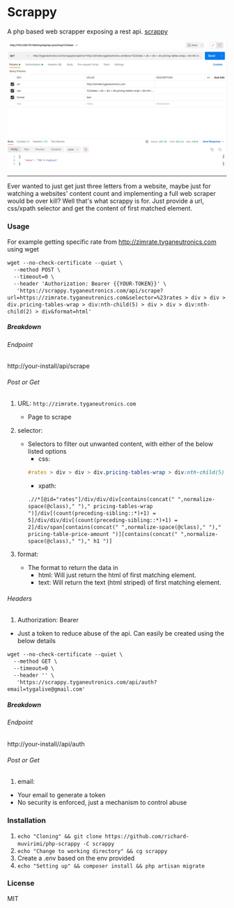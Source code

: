 # Scrappy

A php based web scrapper exposing a rest api. [scrappy](https://scrappy.tyganeutronics.com/api)

![Postman Screenshot](.github/screenshots/screenshot-1.png)

---
Ever wanted to just get just three letters from a website, maybe just for watching a websites' content count and
implementing a full web scraper would be over kill? Well that's what scrappy is for. Just provide a url, css/xpath
selector and get the content of first matched element.

### Usage

For example getting specific rate from http://zimrate.tyganeutronics.com using wget

```shell
wget --no-check-certificate --quiet \
  --method POST \
  --timeout=0 \
  --header 'Authorization: Bearer {{YOUR-TOKEN}}' \
   'https://scrappy.tyganeutronics.com/api/scrape?url=https://zimrate.tyganeutronics.com&selector=%23rates > div > div > div.pricing-tables-wrap > div:nth-child(5) > div > div > div:nth-child(2) > div&format=html'
```

##### Breakdown

###### Endpoint

http://your-install/api/scrape

###### Post or Get

1. URL: `http://zimrate.tyganeutronics.com`
    - Page to scrape
2. selector:
    - Selectors to filter out unwanted content, with either of the below listed options
        - css:
      ```css
      #rates > div > div > div.pricing-tables-wrap > div:nth-child(5) > div > div > div:nth-child(2) > div
      ```
        - xpath:
      ```xpath
      .//*[@id="rates"]/div/div/div[contains(concat(" ",normalize-space(@class)," ")," pricing-tables-wrap ")]/div[(count(preceding-sibling::*)+1) = 5]/div/div/div[(count(preceding-sibling::*)+1) = 2]/div/span[contains(concat(" ",normalize-space(@class)," ")," pricing-table-price-amount ")][contains(concat(" ",normalize-space(@class)," ")," h1 ")]
      ```
3. format:

    - The format to return the data in
        - html: Will just return the html of first matching element.
        - text: Will return the text (html striped) of first matching element.

###### Headers

1. Authorization: Bearer

- Just a token to reduce abuse of the api. Can easily be created using the below details

```shell
wget --no-check-certificate --quiet \
  --method GET \
  --timeout=0 \
  --header '' \
   'https://scrappy.tyganeutronics.com/api/auth?email=tygalive@gmail.com'
```

##### Breakdown

###### Endpoint

http://your-install//api/auth

###### Post or Get

1. email:

- Your email to generate a token
- No security is enforced, just a mechanism to control abuse

### Installation

1. `echo "Cloning" && git clone https://github.com/richard-muvirimi/php-scrappy -C scrappy`
2. `echo "Change to working directory" && cg scrappy`
3. Create a .env based on the env provided
4. `echo "Setting up" && composer install && php artisan migrate`

### License

MIT
